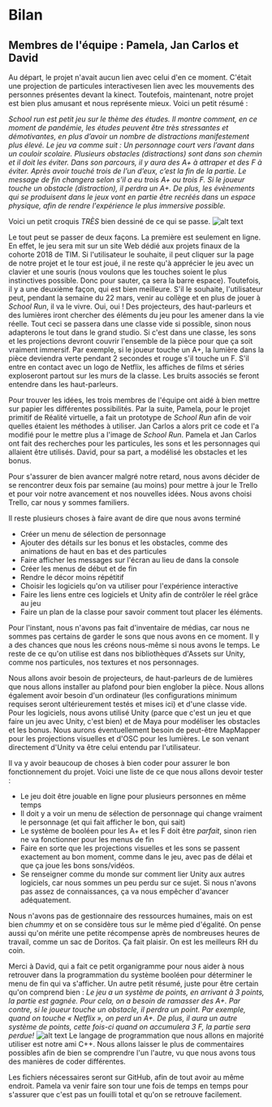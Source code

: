 # Bilan 
## Membres de l'équipe : Pamela, Jan Carlos et David

  Au départ, le projet n'avait aucun lien avec celui d'en ce moment. C'était une projection de particules interactivesen lien avec les mouvements des personnes présentes devant la kinect. Toutefois, maintenant, notre projet est bien plus amusant et nous représente mieux. Voici un petit résumé :
  
*School run est petit jeu sur le thème des
études. Il montre comment, en ce moment de pandémie, les études peuvent être très stressantes
et démotivantes, en plus d’avoir un nombre de distractions manifestement plus élevé. Le jeu va
comme suit : Un personnage court vers l’avant dans un couloir scolaire. Plusieurs obstacles
(distractions) sont dans son chemin et il doit les éviter. Dans son parcours, il y aura des A+ à
attraper et des F à éviter. Après avoir touché trois de l’un d’eux, c’est la fin de la partie. Le message
de fin changera selon s’il a eu trois A+ ou trois F. Si le joueur touche un obstacle (distraction), il
perdra un A+. De plus, les évènements qui se produisent dans le jeux vont en partie être recréés dans un espace physique, afin de rendre l'expérience le plus immersive possible.*

Voici un petit croquis *TRÈS* bien dessiné de ce qui se passe.
![alt text](https://github.com/pamelasanscartier/school_run/blob/master/scenario.jpg "Scenario")

 Le tout peut se passer de deux façons. La première est seulement en ligne. En effet, le jeu sera mit sur un site Web dédié aux projets finaux de la cohorte 2018 de TIM. Si l'utilisateur le souhaite, il peut cliquer sur la page de notre projet et le tour est joué, il ne reste qu'à apprécier le jeu avec un clavier et une souris (nous voulons que les touches soient le plus instinctives possible. Donc pour sauter, ça sera la barre espace). Toutefois, il y a une deuxième façon, qui est bien meilleure. S'il le souhaite, l'utilisateur peut, pendant la semaine du 22 mars, venir au collège et en plus de jouer à *School Run*, il va le vivre. Oui, oui ! Des projecteurs, des haut-parleurs et des lumières iront chercher des éléments du jeu pour les amener dans la vie réelle. Tout ceci se passera dans une classe vide si possible, sinon nous adapterons le tout dans le grand studio. Si c'est dans une classe, les sons et les projections devront couvrir l'ensemble de la pièce pour que ça soit vraiment immersif. Par exemple, si le joueur touche un A+, la lumière dans la pièce deviendra verte pendant 2 secondes et rouge s'il touche un F. S'il entre en contact avec un logo de Netflix, les affiches de films et séries exploseront partout sur les murs de la classe. Les bruits associés se feront entendre dans les haut-parleurs.
 
 Pour trouver les idées, les trois membres de l'équipe ont aidé à bien mettre sur papier les différentes possibilités. Par la suite, Pamela, pour le projet primitif de Réalité virtuelle, a fait un prototype de *School Run* afin de voir quelles étaient les méthodes à utiliser. Jan Carlos a alors prit ce code et l'a modifié pour le mettre plus a l'image de *School Run*. Pamela et Jan Carlos ont fait des recherches pour les particules, les sons et les personnages qui allaient être utilisés. David, pour sa part, a modélisé les obstacles et les bonus.
  
  Pour s'assurer de bien avancer malgré notre retard, nous avons décider de se rencontrer deux fois par semaine (au moins) pour mettre à jour le Trello et pour voir notre avancement et nos nouvelles idées. Nous avons choisi Trello, car nous y sommes familiers. 
  
  Il reste plusieurs choses à faire avant de dire que nous avons terminé
  - Créer un menu de sélection de personnage
  - Ajouter des détails sur les bonus et les obstacles, comme des animations de haut en bas et des particules
  - Faire afficher les messages sur l'écran au lieu de dans la console
  - Créer les menus de début et de fin
  - Rendre le décor moins répétitif
  - Choisir les logiciels qu'on va utiliser pour l'expérience interactive
  - Faire les liens entre ces logiciels et Unity afin de contrôler le réel grâce au jeu
  - Faire un plan de la classe pour savoir comment tout placer les éléments.
  
 Pour l'instant, nous n'avons pas fait d'inventaire de médias, car nous ne sommes pas certains de garder le sons que nous avons en ce moment. Il y a des chances que nous les créons nous-même si nous avons le temps. Le reste de ce qu'on utilise est dans nos bibliothèques d'Assets sur Unity, comme nos particules, nos textures et nos personnages.
 
 Nous allons avoir besoin de projecteurs, de haut-parleurs de de lumières que nous allons installer au plafond pour bien englober la pièce. Nous allons également avoir besoin d'un ordinateur (les configurations minimum requises seront ultérieurement testés et mises ici) et d'une classe vide. Pour les logiciels, nous avons utilisé Unity (parce que c'est un jeu et que faire un jeu avec Unity, c'est bien) et de Maya pour modéliser les obstacles et les bonus. Nous aurons éventuellement besoin de peut-être MapMapper pour les projections visuelles et d'OSC pour les lumières. Le son venant directement d'Unity va être celui entendu par l'utilisateur.
  
  Il va y avoir beaucoup de choses à bien coder pour assurer le bon fonctionnement du projet. Voici une liste de ce que nous allons devoir tester :
  - Le jeu doit être jouable en ligne pour plusieurs personnes en même temps
  - Il doit y a voir un menu de sélection de personnage qui change vraiment le personnage (et qui fait afficher le bon, qui sait)
  - Le système de booléen pour les A+ et les F doit être *parfait*, sinon rien ne va fonctionner pour les menus de fin
  - Faire en sorte que les projections visuelles et les sons se passent exactement au bon moment, comme dans le jeu, avec pas de délai et que ça joue les bons sons/vidéos.
  - Se renseigner comme du monde sur comment lier Unity aux autres logiciels, car nous sommes un peu perdu sur ce sujet. Si nous n'avons pas assez de connaissances, ça va nous empêcher d'avancer adéquatement.
  
  Nous n'avons pas de gestionnaire des ressources humaines, mais on est bien *chummy* et on se considère tous sur le même pied d'égalité. On pense aussi qu'on mérite une petite récompense après de nombreuses heures de travail, comme un sac de Doritos. Ça fait plaisir. On est les meilleurs RH du coin. 
  
  Merci à David, qui a fait ce petit organigramme pour nous aider à nous retrouver dans la programmation du système booléen pour déterminer le menu de fin qui va s'afficher.
  Un autre petit résumé, juste pour être certain qu'on comprend bien :
  *Le jeu a un système de points, en arrivant à 3 points, la partie est gagnée. Pour cela, on a besoin de ramasser des A+. Par contre, si le joueur touche un obstacle, il perdra un point. Par exemple, quand on touche « Netflix », on perd un A+. De plus, il aura un autre système de points, cette fois-ci quand on accumulera 3 F, la partie sera perdue!*
  ![alt text](https://github.com/pamelasanscartier/school_run/blob/master/organigramme_prog.png "Organigramme")
  Le langage de programmation que nous allons en majorité utiliser est notre ami C++. Nous allons laisser le plus de commentaires possibles afin de bien se comprendre l'un l'autre, vu que nous avons tous des manières de coder différentes.
  
  Les fichiers nécessaires seront sur GitHub, afin de tout avoir au même endroit. Pamela va venir faire son tour une fois de temps en temps pour s'assurer que c'est pas un fouilli total et qu'on se retrouve facilement.
  
  
  
